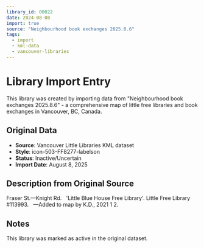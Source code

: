 ```yaml
---
library_id: 00022
date: 2024-08-08
import: true
source: "Neighbourhood book exchanges 2025.8.6"
tags:
  - import
  - kml-data
  - vancouver-libraries
---
```


# Library Import Entry

This library was created by importing data from "Neighbourhood book exchanges 2025.8.6" - a comprehensive map of little free libraries and book exchanges in Vancouver, BC, Canada.

## Original Data

- **Source**: Vancouver Little Libraries KML dataset
- **Style**: icon-503-FF8277-labelson
- **Status**: Inactive/Uncertain
- **Import Date**: August 8, 2025

## Description from Original Source

Fraser St.—Knight Rd.  
'Little Blue House Free Library'.
Little Free Library #113993.  
—Added to map by K.D., 2021 1 2.



## Notes

This library was marked as active in the original dataset.
